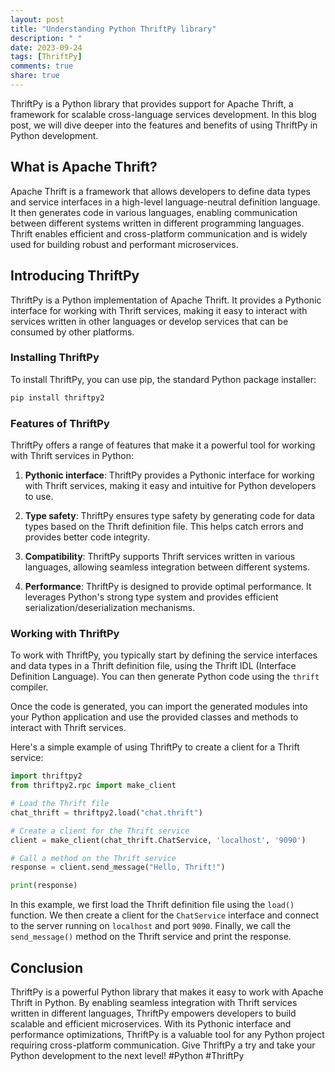 ```yaml
---
layout: post
title: "Understanding Python ThriftPy library"
description: " "
date: 2023-09-24
tags: [ThriftPy]
comments: true
share: true
---
```


ThriftPy is a Python library that provides support for Apache Thrift, a framework for scalable cross-language services development. In this blog post, we will dive deeper into the features and benefits of using ThriftPy in Python development.

## What is Apache Thrift?

Apache Thrift is a framework that allows developers to define data types and service interfaces in a high-level language-neutral definition language. It then generates code in various languages, enabling communication between different systems written in different programming languages. Thrift enables efficient and cross-platform communication and is widely used for building robust and performant microservices.

## Introducing ThriftPy

ThriftPy is a Python implementation of Apache Thrift. It provides a Pythonic interface for working with Thrift services, making it easy to interact with services written in other languages or develop services that can be consumed by other platforms.

### Installing ThriftPy

To install ThriftPy, you can use pip, the standard Python package installer:

```python
pip install thriftpy2
```

### Features of ThriftPy

ThriftPy offers a range of features that make it a powerful tool for working with Thrift services in Python:

1. **Pythonic interface**: ThriftPy provides a Pythonic interface for working with Thrift services, making it easy and intuitive for Python developers to use.

2. **Type safety**: ThriftPy ensures type safety by generating code for data types based on the Thrift definition file. This helps catch errors and provides better code integrity.

3. **Compatibility**: ThriftPy supports Thrift services written in various languages, allowing seamless integration between different systems.

4. **Performance**: ThriftPy is designed to provide optimal performance. It leverages Python's strong type system and provides efficient serialization/deserialization mechanisms.

### Working with ThriftPy

To work with ThriftPy, you typically start by defining the service interfaces and data types in a Thrift definition file, using the Thrift IDL (Interface Definition Language). You can then generate Python code using the `thrift` compiler.

Once the code is generated, you can import the generated modules into your Python application and use the provided classes and methods to interact with Thrift services.

Here's a simple example of using ThriftPy to create a client for a Thrift service:

```python
import thriftpy2
from thriftpy2.rpc import make_client

# Load the Thrift file
chat_thrift = thriftpy2.load("chat.thrift")

# Create a client for the Thrift service
client = make_client(chat_thrift.ChatService, 'localhost', '9090')

# Call a method on the Thrift service
response = client.send_message("Hello, Thrift!")

print(response)
```

In this example, we first load the Thrift definition file using the `load()` function. We then create a client for the `ChatService` interface and connect to the server running on `localhost` and port `9090`. Finally, we call the `send_message()` method on the Thrift service and print the response.

## Conclusion

ThriftPy is a powerful Python library that makes it easy to work with Apache Thrift in Python. By enabling seamless integration with Thrift services written in different languages, ThriftPy empowers developers to build scalable and efficient microservices. With its Pythonic interface and performance optimizations, ThriftPy is a valuable tool for any Python project requiring cross-platform communication. Give ThriftPy a try and take your Python development to the next level! #Python #ThriftPy